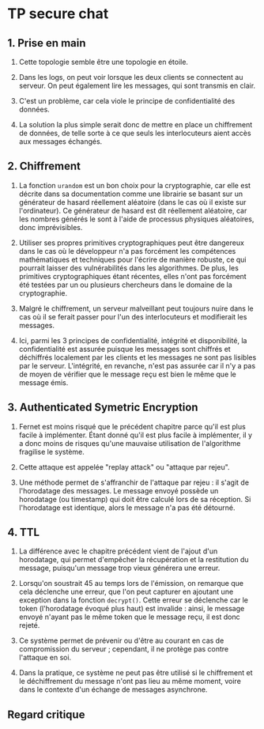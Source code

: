 # TP secure chat

## 1. Prise en main

1. Cette topologie semble être une topologie en étoile.

2. Dans les logs, on peut voir lorsque les deux clients se connectent au serveur. On peut également lire les messages, qui sont transmis en clair.

3. C'est un problème, car cela viole le principe de confidentialité des données. 

4. La solution la plus simple serait donc de mettre en place un chiffrement de données, de telle sorte à ce que seuls les interlocuteurs aient accès aux messages échangés.

## 2. Chiffrement

1. La fonction ```urandom``` est un bon choix pour la cryptographie, car elle est décrite dans sa documentation comme une librairie se basant sur un générateur de hasard réellement aléatoire (dans le cas où il existe sur l'ordinateur). Ce générateur de hasard est dit réellement aléatoire, car les nombres générés le sont à l'aide de processus physiques aléatoires, donc imprévisibles.

2. Utiliser ses propres primitives cryptographiques peut être dangereux dans le cas où le développeur n'a pas forcément les compétences mathématiques et techniques pour l'écrire de manière robuste, ce qui pourrait laisser des vulnérabilités dans les algorithmes. De plus, les primitives cryptographiques étant récentes, elles n'ont pas forcément été testées par un ou plusieurs chercheurs dans le domaine de la cryptographie.

3. Malgré le chiffrement, un serveur malveillant peut toujours nuire dans le cas où il se ferait passer pour l'un des interlocuteurs et modifierait les messages.

4. Ici, parmi les 3 principes de confidentialité, intégrité et disponibilité, la confidentialité est assurée puisque les messages sont chiffrés et déchiffrés localement par les clients et les messages ne sont pas lisibles par le serveur. L'intégrité, en revanche, n'est pas assurée car il n'y a pas de moyen de vérifier que le message reçu est bien le même que le message émis.

## 3. Authenticated Symetric Encryption

1. Fernet est moins risqué que le précédent chapitre parce qu'il est plus facile à implémenter. Étant donné qu'il est plus facile à implémenter, il y a donc moins de risques qu'une mauvaise utilisation de l'algorithme fragilise le système.

2. Cette attaque est appelée "replay attack" ou "attaque par rejeu".

3. Une méthode permet de s'affranchir de l'attaque par rejeu : il s'agit de l'horodatage des messages. Le message envoyé possède un horodatage (ou timestamp) qui doit être calculé lors de sa réception. Si l'horodatage est identique, alors le message n'a pas été détourné.

## 4. TTL

1. La différence avec le chapitre précédent vient de l'ajout d'un horodatage, qui permet d'empêcher la récupération et la restitution du message, puisqu'un message trop vieux générera une erreur.

2. Lorsqu'on soustrait 45 au temps lors de l'émission, on remarque que cela déclenche une erreur, que l'on peut capturer en ajoutant une exception dans la fonction ```decrypt()```. Cette erreur se déclenche car le token (l'horodatage évoqué plus haut) est invalide : ainsi, le message envoyé n'ayant pas le même token que le message reçu, il est donc rejeté.

3. Ce système permet de prévenir ou d'être au courant en cas de compromission du serveur ; cependant, il ne protège pas contre l'attaque en soi.

4. Dans la pratique, ce système ne peut pas être utilisé si le chiffrement et le déchiffrement du message n'ont pas lieu au même moment, voire dans le contexte d'un échange de messages asynchrone.


## Regard critique
